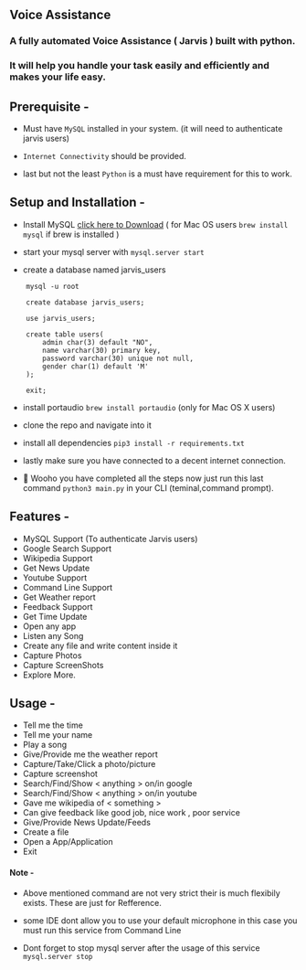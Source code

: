 ## Voice Assistance

### A fully automated Voice Assistance ( Jarvis ) built with python.
### It will help you handle your task easily and efficiently and makes your life easy.

## Prerequisite -

- Must have `MySQL` installed in your system. (it will need to authenticate jarvis users) 

- `Internet Connectivity` should be provided.

- last but not the least `Python` is a must have requirement for this to work.

## Setup and Installation -

- Install MySQL [click here to Download](https://www.mysql.com/downloads/) ( for Mac OS users  `brew install mysql` if brew is installed )

- start your mysql server with `mysql.server start`

- create a database named jarvis_users 
```
    mysql -u root

    create database jarvis_users;

    use jarvis_users;

    create table users(
        admin char(3) default "NO",
        name varchar(30) primary key,
        password varchar(30) unique not null, 
        gender char(1) default 'M'
    );

    exit;
```

- install portaudio `brew install portaudio` (only for Mac OS X users)

- clone the repo and navigate into it

- install all dependencies `pip3 install -r requirements.txt`

- lastly make sure you have connected to a decent internet connection.
- 🥳 Wooho you have completed all the steps now just run this last command `python3 main.py` in your CLI (teminal,command prompt).

## Features -

- MySQL Support (To authenticate Jarvis users)
- Google Search Support
- Wikipedia Support
- Get News Update
- Youtube Support
- Command Line Support
- Get Weather report
- Feedback Support
- Get Time Update
- Open any app
- Listen any Song
- Create any file and write content inside it
- Capture Photos
- Capture ScreenShots
- Explore More.

## Usage - 

- Tell me the time
- Tell me your name
- Play a song
- Give/Provide me the weather report
- Capture/Take/Click a photo/picture
- Capture screenshot
- Search/Find/Show < anything > on/in google
- Search/Find/Show < anything > on/in youtube
- Gave me wikipedia of < something >
- Can give feedback like good job, nice work , poor service
- Give/Provide News Update/Feeds
- Create a file
- Open a App/Application
- Exit

#### Note  - 

- Above mentioned command are not very strict their is much flexibily exists. These are just for Refference.

- some IDE dont allow you to use your default microphone in this case you must run this service from Command Line

- Dont forget to stop mysql server after the usage of this service `mysql.server stop`

